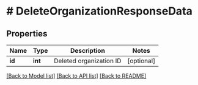 # # DeleteOrganizationResponseData

## Properties

Name | Type | Description | Notes
------------ | ------------- | ------------- | -------------
**id** | **int** | Deleted organization ID | [optional]

[[Back to Model list]](../README.md#documentation-for-models) [[Back to API list]](../README.md#documentation-for-api-endpoints) [[Back to README]](../README.md)
